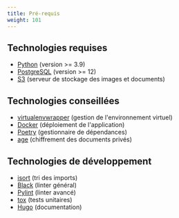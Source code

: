 ```yaml
---
title: Pré-requis
weight: 101
---
```


## Technologies requises

- [Python](https://www.python.org/) (version >= 3.9)
- [PostgreSQL](https://www.postgresql.org/) (version >= 12)
- [S3](https://aws.amazon.com/fr/s3/) (serveur de stockage des images et documents)

## Technologies conseillées

- [virtualenvwrapper](https://virtualenvwrapper.readthedocs.io/en/latest/) (gestion de l'environnement virtuel)
- [Docker](https://www.docker.com/) (déploiement de l'application)
- [Poetry](https://python-poetry.org/) (gestionnaire de dépendances)
- [age](https://github.com/FiloSottile/age) (chiffrement des documents privés)

## Technologies de développement

- [isort](https://github.com/pycqa/isort) (tri des imports)
- [Black](https://github.com/psf/black) (linter général)
- [Pylint](https://github.com/pylint-dev/pylint) (linter avancé)
- [tox](https://github.com/tox-dev/tox) (tests unitaires)
- [Hugo](https://github.com/gohugoio/hugo) (documentation)

